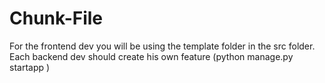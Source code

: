 # Chunk-File
For the frontend dev you will be using the template folder in the src folder.
Each backend dev should create his own feature (python manage.py startapp <your featue>)
